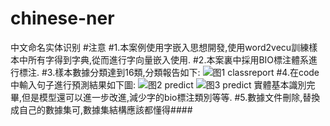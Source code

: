 # chinese-ner
中文命名实体识别
#注意
#1.本案例使用字嵌入思想開發,使用word2vecu訓練樣本中所有字得到字典,從而進行字向量嵌入使用.
#2.本案裏中採用BIO標注體系進行標注.
#3.樣本數據分類達到16類,分類報告如下:
![图1 classreport](https://github.com/yanhan19940405/chinese-ner/blob/master/images/webwxgetmsgimg.jpeg)
#4.在code中輸入句子進行預測結果如下圖:
![图2 predict](https://github.com/yanhan19940405/chinese-ner/blob/master/images/1586498115.jpg)
![图3 predict](https://github.com/yanhan19940405/chinese-ner/blob/master/images/1781764351.jpg)
實體基本識別完畢,但是模型還可以進一步改進,減少字的bio標注類別等等.
#5.數據文件刪除,替換成自己的數據集可,數據集結構應該都懂得####
